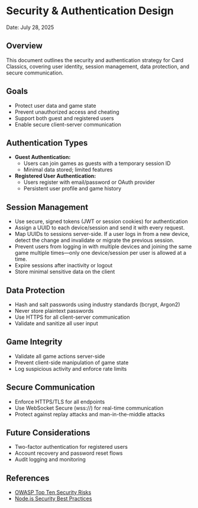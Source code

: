 # Security & Authentication Design

Date: July 28, 2025

## Overview
This document outlines the security and authentication strategy for Card Classics, covering user identity, session management, data protection, and secure communication.

## Goals
- Protect user data and game state
- Prevent unauthorized access and cheating
- Support both guest and registered users
- Enable secure client-server communication

## Authentication Types
- **Guest Authentication:**
  - Users can join games as guests with a temporary session ID
  - Minimal data stored; limited features
- **Registered User Authentication:**
  - Users register with email/password or OAuth provider
  - Persistent user profile and game history

## Session Management
- Use secure, signed tokens (JWT or session cookies) for authentication
- Assign a UUID to each device/session and send it with every request.
- Map UUIDs to sessions server-side. If a user logs in from a new device, detect the change and invalidate or migrate the previous session.
- Prevent users from logging in with multiple devices and joining the same game multiple times—only one device/session per user is allowed at a time.
- Expire sessions after inactivity or logout
- Store minimal sensitive data on the client

## Data Protection
- Hash and salt passwords using industry standards (bcrypt, Argon2)
- Never store plaintext passwords
- Use HTTPS for all client-server communication
- Validate and sanitize all user input

## Game Integrity
- Validate all game actions server-side
- Prevent client-side manipulation of game state
- Log suspicious activity and enforce rate limits

## Secure Communication
- Enforce HTTPS/TLS for all endpoints
- Use WebSocket Secure (wss://) for real-time communication
- Protect against replay attacks and man-in-the-middle attacks

## Future Considerations
- Two-factor authentication for registered users
- Account recovery and password reset flows
- Audit logging and monitoring

## References
- [OWASP Top Ten Security Risks](https://owasp.org/www-project-top-ten/)
- [Node.js Security Best Practices](https://nodejs.org/en/learn/security/)
